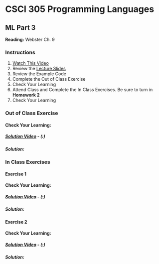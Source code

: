# CSCI 305 Programming Languages

## ML Part 3

**Reading:** Webster Ch. 9

### Instructions
1. [Watch This Video]()
2. Review the [Lecture Slides](slides/Lecture18.pdf)
3. Review the Example Code
4. Complete the Out of Class Exercise
5. Check Your Learning
6. Attend Class and Complete the In Class Exercises. Be sure to turn in **Homework 2**
7. Check Your Learning

### Out of Class Exercise

#### Check Your Learning:

##### [Solution Video]() - (:)

##### Solution:

### In Class Exercises

#### Exercise 1

#### Check Your Learning:

##### [Solution Video]() - (:)

##### Solution:

#### Exercise 2

#### Check Your Learning:

##### [Solution Video]() - (:)

##### Solution:
